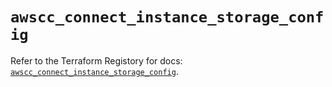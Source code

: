# `awscc_connect_instance_storage_config`

Refer to the Terraform Registory for docs: [`awscc_connect_instance_storage_config`](https://registry.terraform.io/providers/hashicorp/awscc/0.70.0/docs/resources/connect_instance_storage_config).
